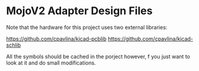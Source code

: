 # MojoV2 Adapter Design Files
Note that the hardware for this project uses two external libraries:

https://github.com/cpavlina/kicad-pcblib
https://github.com/cpavlina/kicad-schlib

All the symbols should be cached in the porject however, f you just want to look at it and do small modifications.